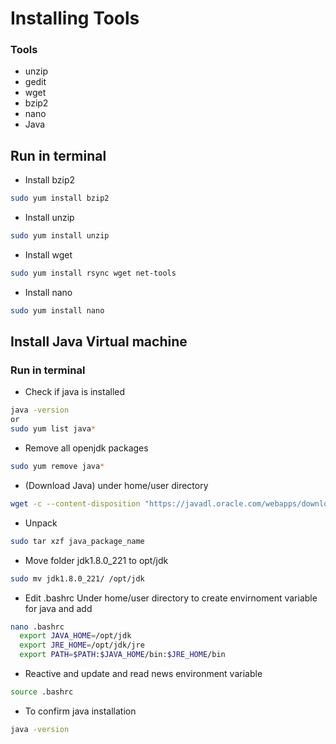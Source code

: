 # Installing Tools 
### Tools
* unzip
* gedit
* wget
* bzip2
* nano
* Java
 
## Run in terminal
* Install bzip2
```bash
sudo yum install bzip2
```

* Install unzip
```bash
sudo yum install unzip
```
* Install wget
```bash
sudo yum install rsync wget net-tools
```
* Install nano
```bash
sudo yum install nano
```

## Install Java Virtual machine
### Run in terminal
* Check if java is installed
```bash 
java -version 
or
sudo yum list java*
``` 
* Remove all openjdk packages
```bash 
sudo yum remove java*
``` 
* (Download Java) under home/user directory
```bash 
wget -c --content-disposition "https://javadl.oracle.com/webapps/download/AutoDL?BundleId=239835_230deb18db3e4014bb8e3e8324f81b43"
```
* Unpack 
```bash 
sudo tar xzf java_package_name
```
*  Move folder jdk1.8.0_221 to opt/jdk
```bash 
sudo mv jdk1.8.0_221/ /opt/jdk
```

*  Edit .bashrc Under home/user directory to create envirnoment variable for java and add
```bash 
nano .bashrc
  export JAVA_HOME=/opt/jdk
  export JRE_HOME=/opt/jdk/jre
  export PATH=$PATH:$JAVA_HOME/bin:$JRE_HOME/bin
```
* Reactive and update and read news environment variable
```bash 
source .bashrc
```
* To confirm java installation
```bash 
java -version 
```    
